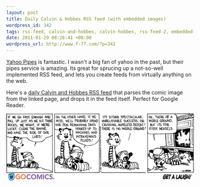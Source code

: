 ```yaml
---
layout: post
title: Daily Calvin & Hobbes RSS feed (with embedded images)
wordpress_id: 342
tags: rss-feed, calvin-and-hobbes, calvin-hobbes, rss-feed-2, embedded-images
date: 2011-01-29 08:26:41 +08:00
wordpress_url: http://www.f-77.com/?p=342
---
```

<a href="http://pipes.yahoo.com/pipes/">Yahoo Pipes</a> is fantastic. I wasn't a big fan of yahoo in the past, but their pipes service is amazing. Its great for sprucing up a not-so-well implemented RSS feed, and lets you create feeds from virtually anything on the web.

Here's a <a title="Calvin and Hobbes RSS" href="http://pipes.yahoo.com/pipes/pipe.run?_id=4ea8ada9a8b0f29e54ce1056f46f9202&amp;_render=rss" target="_blank">daily Calvin and Hobbes RSS feed</a> that parses the comic image from the linked page, and drops it in the feed itself. Perfect for Google Reader.

<a href="/images/posts/2011/01/calvinhobbes.gif">
<img class="aligncenter size-full wp-image-346" title="calvin &amp; hobbes" src="/images/posts/2011/01/calvinhobbes.gif" alt="" width="540" />
</a>

